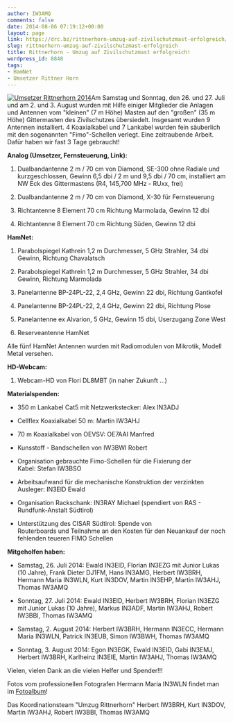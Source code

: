 ```yaml
---
author: IW3AMQ
comments: false
date: 2014-08-06 07:19:12+00:00
layout: page
link: https://drc.bz/rittnerhorn-umzug-auf-zivilschutzmast-erfolgreich/
slug: rittnerhorn-umzug-auf-zivilschutzmast-erfolgreich
title: Rittnerhorn - Umzug auf Zivilschutzmast erfolgreich!
wordpress_id: 8848
tags:
- HamNet
- Umsetzer Rittner Horn
---
```


[![Umsetzer Rittnerhorn 2014](https://drc.bz/wp-content/uploads/2014/08/4064.jpg)](https://drc.bz/wp-content/uploads/2014/08/4064.jpg)Am Samstag und Sonntag, den 26. und 27. Juli und am 2. und 3. August wurden mit Hilfe einiger Mitglieder die Anlagen und Antennen vom "kleinen" (7 m Höhe) Masten auf den "großen" (35 m Höhe) Gittermasten des Zivilschutzes übersiedelt. Insgesamt wurden 9 Antennen installiert. 4 Koaxialkabel und 7 Lankabel wurden fein säuberlich mit den sogenannten "Fimo"-Schellen verlegt. Eine zeitraubende Arbeit. Dafür haben wir fast 3 Tage gebraucht!

**Analog (Umsetzer, Fernsteuerung, Link):**



	
  1. Dualbandantenne 2 m / 70 cm von Diamond, SE-300 ohne Radiale und kurzgeschlossen, Gewinn 6,5 dbi / 2 m und 9,5 dbi / 70 cm, installiert am NW Eck des Gittermastens (R4, 145,700 MHz - RUxx, frei)

	
  2. Dualbandantenne 2 m / 70 cm von Diamond, X-30 für Fernsteuerung

	
  3. Richtantenne 8 Element 70 cm Richtung Marmolada, Gewinn 12 dbi

	
  4. Richtantenne 8 Element 70 cm Richtung Süden, Gewinn 12 dbi


**HamNet:**



	
  1. Parabolspiegel Kathrein 1,2 m Durchmesser, 5 GHz Strahler, 34 dbi Gewinn, Richtung Chavalatsch

	
  2. Parabolspiegel Kathrein 1,2 m Durchmesser, 5 GHz Strahler, 34 dbi Gewinn, Richtung Marmolada

	
  3. Panelantenne BP-24PL-22, 2,4 GHz, Gewinn 22 dbi, Richtung Gantkofel

	
  4. Panelantenne BP-24PL-22, 2,4 GHz, Gewinn 22 dbi, Richtung Plose

	
  5. Panelantenne ex Alvarion, 5 GHz, Gewinn 15 dbi, Userzugang Zone West

	
  6. Reserveantenne HamNet




Alle fünf HamNet Antennen wurden mit Radiomodulen von Mikrotik, Modell Metal versehen.


**HD-Webcam:**



	
  1. Webcam-HD von Flori DL8MBT (in naher Zukunft ...)


**Materialspenden:**



	
  * 350 m Lankabel Cat5 mit Netzwerkstecker: Alex IN3ADJ

	
  * Cellflex Koaxialkabel 50 m: Martin IW3AHJ

	
  * 70 m Koaxialkabel von OEVSV: OE7AAI Manfred

	
  * Kunsstoff - Bandschellen von IW3BWI Robert

	
  * Organisation gebrauchte Fimo-Schellen für die Fixierung der Kabel: Stefan IW3BSO

	
  * Arbeitsaufwand für die mechanische Konstruktion der verzinkten Ausleger: IN3EID Ewald

	
  * Organisation Rackschank: IN3RAY Michael (spendiert von RAS - Rundfunk-Anstalt Südtirol)

	
  * Unterstützung des CISAR Südtirol: Spende von Routerboards und Teilnahme an den Kosten für den Neuankauf der noch fehlenden teueren FIMO Schellen


**Mitgeholfen haben:**



	
  * Samstag, 26. Juli 2014: Ewald IN3EID, Florian IN3EZG mit Junior Lukas (10 Jahre), Frank Dieter DJ1FM, Hans IN3AMG, Herbert IW3BRH, Hermann Maria IN3WLN, Kurt IN3DOV, Martin IN3EHP, Martin IW3AHJ, Thomas IW3AMQ

	
  * Sonntag, 27. Juli 2014: Ewald IN3EID, Herbert IW3BRH, Florian IN3EZG mit Junior Lukas (10 Jahre), Markus IN3ADF, Martin IW3AHJ, Robert IW3BBI, Thomas IW3AMQ

	
  * Samstag, 2. August 2014: Herbert IW3BRH, Hermann IN3ECC, Hermann Maria IN3WLN, Patrick IN3EUB, Simon IW3BWH, Thomas IW3AMQ

	
  * Sonntag, 3. August 2014: Egon IN3EGK, Ewald IN3EID, Gabi IN3EMJ, Herbert IW3BRH, Karlheinz IN3EIE, Martin IW3AHJ, Thomas IW3AMQ


Vielen, vielen Dank an die vielen Helfer und Spender!!!

Fotos vom professionellen Fotografen Hermann Maria IN3WLN findet man im [Fotoalbum](https://drc.bz/drc-intern/fotoalbum/?wppa-album=59&wppa-cover=0&wppa-occur=1)!

Das Koordinationsteam "Umzug Rittnerhorn"
Herbert IW3BRH, Kurt IN3DOV, Martin IW3AHJ, Robert IW3BBI, Thomas IW3AMQ
